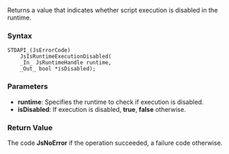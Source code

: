 Returns a value that indicates whether script execution is disabled in the runtime. 
### Syntax 
```
STDAPI_(JsErrorCode)
    JsIsRuntimeExecutionDisabled(
    _In_ JsRuntimeHandle runtime,
    _Out_ bool *isDisabled);
```
### Parameters 
* __runtime__: Specifies the runtime to check if execution is disabled.
* __isDisabled__: If execution is disabled, **true**, **false** otherwise.

### Return Value 
The code **JsNoError** if the operation succeeded, a failure code otherwise.
